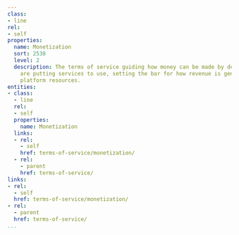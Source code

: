 ```yaml
---
class:
- line
rel:
- self
properties:
  name: Monetization
  sort: 2538
  level: 2
  description: The terms of service guiding how money can be made by developers who
    are putting services to use, setting the bar for how revenue is generated around
    platform resources.
entities:
- class:
  - line
  rel:
  - self
  properties:
    name: Monetization
  links:
  - rel:
    - self
    href: terms-of-service/monetization/
  - rel:
    - parent
    href: terms-of-service/
links:
- rel:
  - self
  href: terms-of-service/monetization/
- rel:
  - parent
  href: terms-of-service/
...
```


